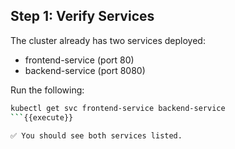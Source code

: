 ## Step 1: Verify Services

The cluster already has two services deployed:
- frontend-service (port 80)
- backend-service (port 8080)

Run the following:

```bash
kubectl get svc frontend-service backend-service
```{{execute}}

✅ You should see both services listed.
